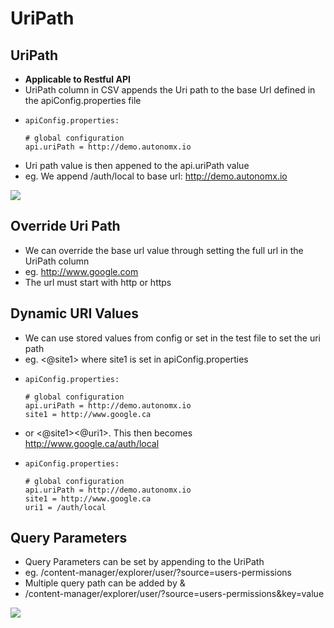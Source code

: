 # UriPath

## UriPath

* **Applicable to Restful API**
* UriPath column in CSV appends the Uri path to the base Url defined in the apiConfig.properties file
* ```text
  apiConfig.properties:

  # global configuration
  api.uriPath = http://demo.autonomx.io
  ```
* Uri path value is then appened to the api.uriPath value
* eg. We append /auth/local to base url: http://demo.autonomx.io

![](../../.gitbook/assets/image%20%2863%29.png)

## Override Uri Path

* We can override the base url value through setting the full url in the UriPath column
* eg. http://www.google.com
* The url must start with http or https

## Dynamic URI Values

* We can use stored values from config or set in the test file to set the uri path
* eg. &lt;@site1&gt; where site1 is set in apiConfig.properties
* ```text
  apiConfig.properties:

  # global configuration
  api.uriPath = http://demo.autonomx.io
  site1 = http://www.google.ca
  ```
* or &lt;@site1&gt;&lt;@uri1&gt;. This then becomes http://www.google.ca/auth/local
* ```text
  apiConfig.properties:

  # global configuration
  api.uriPath = http://demo.autonomx.io
  site1 = http://www.google.ca
  uri1 = /auth/local    
  ```

## Query Parameters

* Query Parameters can be set by appending to the UriPath 
* eg. /content-manager/explorer/user/?source=users-permissions
* Multiple query path can be added by & 
* /content-manager/explorer/user/?source=users-permissions&key=value

![](../../.gitbook/assets/image%20%28122%29.png)

